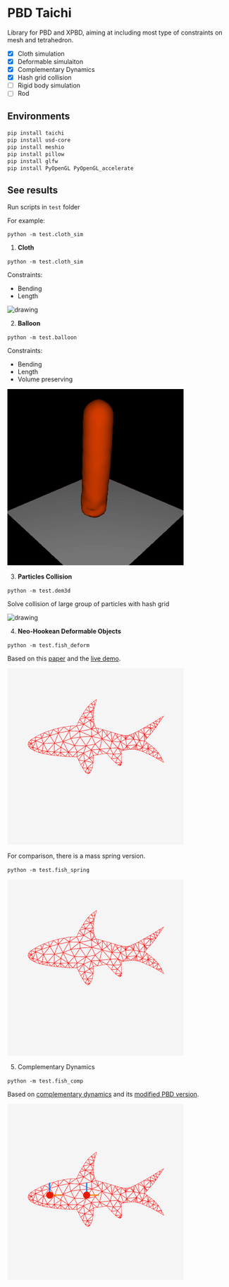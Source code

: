 # PBD Taichi

Library for PBD and XPBD, aiming at including most type of constraints on mesh and tetrahedron.

- [x] Cloth simulation
- [x] Deformable simulaiton
- [X] Complementary Dynamics
- [X] Hash grid collision
- [ ] Rigid body simulation
- [ ] Rod

## Environments

```shell
pip install taichi 
pip install usd-core
pip install meshio
pip install pillow
pip install glfw
pip install PyOpenGL PyOpenGL_accelerate
``` 

## See results

Run scripts in `test` folder

For example:
```shell
python -m test.cloth_sim
```

1. **Cloth**

`python -m test.cloth_sim`

Constraints:
- Bending
- Length

<img src=".//preview//cloth.gif" alt="drawing" width="400"/>

2. **Balloon**

`python -m test.balloon`

Constraints:
- Bending
- Length
- Volume preserving

<img src=".//preview//balloon.gif" alt="drawing" width="400"/>

3. **Particles Collision**

`python -m test.dem3d`

Solve collision of large group of particles with hash grid

<img src=".//preview//DEM.gif" alt="drawing" width="400"/>

4. **Neo-Hookean Deformable Objects**

`python -m test.fish_deform`

Based on this [paper](https://matthias-research.github.io/pages/publications/neohookean.pdf) and the [live demo](https://matthias-research.github.io/pages/tenMinutePhysics/10-softBodies.html).

<img src=".//preview//fish_deform.gif" alt="drawing" width="400"/>

For comparison, there is a mass spring version.

`python -m test.fish_spring`

<img src=".//preview//fish_spring.gif" alt="drawing" width="400"/>

5. Complementary Dynamics

`python -m test.fish_comp`

Based on [complementary dynamics](https://www.dgp.toronto.edu/projects/complementary-dynamics/) and its [modified PBD version](https://yoharol.github.io/pages/control_pbd/).


<img src=".//preview//fish_comp.gif" alt="drawing" width="400"/>